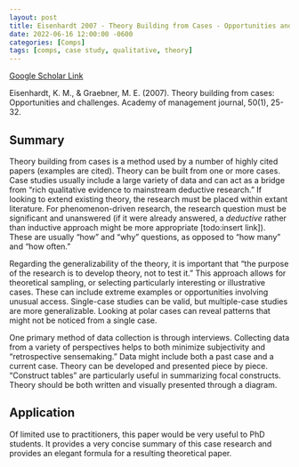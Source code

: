 ```yaml
---
layout: post
title: Eisenhardt 2007 - Theory Building from Cases - Opportunities and Challenges
date: 2022-06-16 12:00:00 -0600
categories: [Comps]
tags: [comps, case study, qualitative, theory]
---
```

[Google Scholar Link](https://scholar.google.com/scholar?hl=en&as_sdt=0%2C45&q=Theory+Building+From+Cases%3A+Opportunities+And+Challenges&btnG=)

Eisenhardt, K. M., & Graebner, M. E. (2007). Theory building from cases: Opportunities and challenges. Academy of management journal, 50(1), 25-32.

## Summary
Theory building from cases is a method used by a number of highly cited papers (examples are cited).  Theory can be built from one or more cases.  Case studies usually include a large variety of data and can act as a bridge from “rich qualitative evidence to mainstream deductive research.”  If looking to extend existing theory, the research must be placed within extant literature.  For phenomenon-driven research, the research question must be significant and unanswered (if it were already answered, a _deductive_ rather than inductive approach might be more appropriate [todo:insert link]).  These are usually “how” and “why” questions, as opposed to “how many” and “how often.”

Regarding the generalizability of the theory, it is important that “the purpose of the research is to develop theory, not to test it.”  This approach allows for theoretical sampling, or selecting particularly interesting or illustrative cases.  These can include extreme examples or opportunities involving unusual access.  Single-case studies can be valid, but multiple-case studies are more generalizable.  Looking at polar cases can reveal patterns that might not be noticed from a single case.

One primary method of data collection is through interviews.  Collecting data from a variety of perspectives helps to both minimize subjectivity and “retrospective sensemaking.”  Data might include both a past case and a current case.  Theory can be developed and presented piece by piece.  “Construct tables” are particularly useful in summarizing focal constructs.  Theory should be both written and visually presented through a diagram.

## Application
Of limited use to practitioners, this paper would be very useful to PhD students.  It provides a very concise summary of this case research and provides an elegant formula for a resulting theoretical paper.